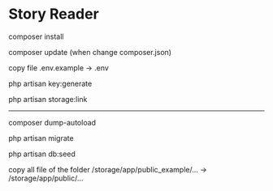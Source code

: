 # Story Reader

composer install

composer update (when change composer.json)

copy file .env.example -> .env

php artisan key:generate

php artisan storage:link

--------------

composer dump-autoload

php artisan migrate

php artisan db:seed

copy all file of the folder /storage/app/public_example/... -> /storage/app/public/...
